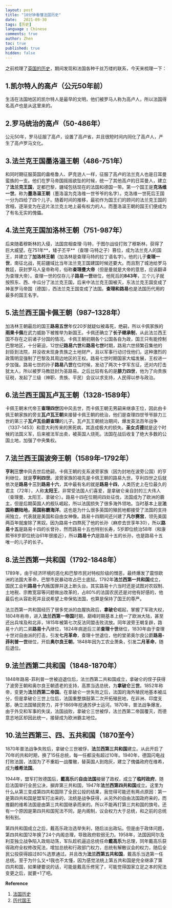 ```yaml
---
layout: post
title: "10分钟看懂法国历史"
date:   2021-09-30
tags: [历史]
language : Chinese
comments: true
author: Zhen
toc: true
published: true
hidden: false
---
```

之前梳理了[英国的历史](/10分钟看懂英国历史)，期间发现和法国各种千丝万缕的联系，今天来梳理一下：

## 1.凯尔特人的高卢（公元50年前）
生活在法国地区的凯尔特人是最早的文明，他们被罗马人称为高卢人，所以法国得名高卢也是从这里来的。

## 2.罗马统治的高卢（50-486年）
公元50年，罗马征服了高卢，设置了高卢省，并且很短时间内同化了高卢人，产生了高卢罗马文化。

## 3.法兰克王国墨洛温王朝（486-751年）
和同时期征服英国的盎格鲁人、萨克逊人一样，征服了高卢的法兰克人也是日耳曼蛮族的一支。他们在罗马帝国摇摇欲坠的时候，统一了其他高卢的日耳曼人，建立了**法兰克王国**，定都巴黎，疆域包括现在的法国和德国一带。第一个国王是**克洛维一世**。称为**墨洛温王朝**（墨洛温为克洛维一世爷爷的名字）。克洛维一世死后王国一分为四给了四个儿子。随着时间的推移，最初作为国王们的顾问的法兰克王国的宫相，逐渐变为在这片法兰克土地上最有权力的人，而墨洛温王朝的国王们便成为了有名无实的傀儡。

## 4.法兰克王国加洛林王朝（751-987年）
后来随着穆斯林的入侵，法国宫相查理·马特，于图尔战役打败了穆斯林，获得了巨大威望。在751年**，矮子丕平**（查理·马特之子）篡位，成为法兰克人的国王，并建立了**加洛林王朝**（加洛林是查理马特的拉丁语名字）。他的儿子**查理一世**，南征北战，死前疆域比当年法兰克王国建国时候还要大。而且割了城池给罗马教廷，获封罗马人皇帝称号，俗称**查理曼大帝**（但是曼就是大帝的意思，应该翻译为查理大帝）。查理一世的仅存儿子**路易一世**继位，他死后的**843年**，三个儿子就按照东、西、中瓜分了法兰克王国，后来中法兰克王国被灭，东法兰克王国变成了神圣罗马帝国（德国），西法兰克王国变成了法国。**查理和路易**也是法国历代用的最多的国王名字。

## 5.法兰西王国卡佩王朝（987–1328年）
加洛林王朝最后的国王**路易五世**年仅20岁就疑似被毒死，绝嗣，所以卡佩家族的**雨果卡佩**在武力威胁下被推举为新国王。卡佩还确立了**长子继承制**，从此法兰西王国不存在之前诸子分国的情况。卡佩王朝初期各个公国各自为政，国王只有能控制巴黎地区，十分窘迫，12世纪**路易六世**和**路易七世**时期，路易六世频繁召集他的封臣到法院，并没收未现身贵族之土地财产，且以军事行动讨伐他们。这种激烈的政策明显强制了巴黎及其周边地区的王权。路易七世时期国家大幅发展，王权进一步加强。路易七世的孙子**路易八世**在位时候，发动了两次十字军东征，还对内打击犹太人，所以被罗马教廷封为圣路易。之后比较有名的是**腓力四世**，他为了向贵族征税，发起了三级（神职、贵族、平民）会议以求支持，人民得以参与政治。

## 6.法兰西王国瓦卢瓦王朝（1328-1589年）
卡佩王朝末代帝王**查理四世**因中风去世，而卡佩王朝无男嗣来继承王位，因此由卡佩王朝家族的旁支**瓦卢瓦王朝**来接替卡佩王朝的统治，他们是查理四世爷爷腓力三世的第三子**瓦卢瓦伯爵查理**的儿子。瓦卢瓦王朝统治期间，爆发英法百年战争（1337-1453）和意大利传来的黑死病，其造成极大的损失。**圣女贞德**就是这个时候的法国义军，后来被法军出卖，被英国人烧死。法国在战后收复了绝大多数的公国土地，加强了中央集权。

## 7.法兰西王国波旁王朝（1589年–1792年）
**亨利三世**中风去世后绝嗣，卡佩王朝的支系波旁家族（因为封地在波旁公国）的亨利继位，就是**亨利四世**。波旁家族的祖先是卡佩王朝的路易九世。亨利四世之后就依次是**路易十三**到**路易十六**，其中最有名的就是**路易十四**，人类历史上在位最久的君主（72年），人称**太阳王**，非常受法国人们喜爱，是拿破仑亲自封的三大伟人（查理曼、太阳王、拿破仑）。路易十四在位期间四处征伐，法国成为了欧洲的霸主，但是后期英国人的舰队崛起，所以法国损失了很多海外领地。当时基本上是**法国称霸陆地，英国称霸海洋**。这也是为什么很多英国的殖民地都接受了法国的支持闹独立，代表就是美国和自由女神像。路易十四期间还兴建了**凡尔赛宫**，领先美国两百年就废除了黑奴。因为路易十四熬死了他的长孙（麻疹去世享年30），所以**路易十五**是路易十四的长曾孙，然而路易十五也特别长寿，5岁即位统治58年（和康熙爷8岁即位统治61年很接近），所以**路易十六**是路易十五的长孙，也是路易十五唯一的儿子的长子。

## 8.法兰西第一共和国（1792-1848年）
1789年，由于经济环境的恶化和巴黎市民对特权阶级的憎恶，最终爆发了震惊欧洲的法国大革命，巴黎市民暴动攻占巴士底狱。1792年**法兰西第一共和国**成立，国民工会判**路易十六**叛国罪并送上断头台。其实路易十六当时还是试图对农奴制、土地税、宗教宽容等问题做出改革的，占80%的法国农民还是对他有好感的，他最后也从容赴死并且说希望上帝保佑法国，也算是保持了国王的尊严。

法兰西第一共和国经历了很多党派的血腥执政后，**拿破仑**崛起，掌握了军政大权，1804年称帝，进入**法兰西第一帝国**时期，巅峰时期基本上统一了欧洲大陆，甚至还出兵埃及和北非，1815年被第七次反法同盟击败流放。同年波旁王朝复辟，路易十六的二弟**路易十八**继位，1824年病逝后三弟**查理十世**继位，1830年由于查理十世对自由派的打击，引发**七月革命**，查理十世退位，他的堂弟奥尔良公爵**路易-菲利普一世**继位，开启**奥尔良王朝**，1848年因为工农业萧条，引发**二月革命**，随后退位。

## 9.法兰西第二共和国（1848-1870年）
1848年路易-菲利普一世被迫退位后，法兰西第二共和国成立，拿破仑的侄子获得了波旁王朝和奥尔良王朝遗老的支持，高票当选总统，为**拿破仑三世**。1852年称帝，变更为**法兰西第二帝国**。在拿破仑一世失败之后，法国的海外殖民地基本被瓜分，但是拿破仑三世上位后，法国重整旗鼓第二次开拓殖民地，在非洲、印度支那，确立法国殖民势力，并于1869年挖通苏伊士运河。1870年，普法战争爆发，由于外交和军事的失误，法国战败，拿破仑三世被俘，法兰西第二帝国覆灭，而德意志地区却因此统一，接替成为欧洲霸主地位。

## 10.法兰西第三、四、五共和国（1870至今）
1870年普法战争失败后，拿破仑三世被俘，**法兰西第三共和国**建立。从此开启了70年的共和时期，换了15任总统，每一任都没有超过10年。1940年，德国闪电战打败法国，法国为了不重蹈一战覆辙，替英国人到炮灰，建立了傀儡政府在维希，成为**维希法国**。

1944年，盟军打败德国后，**戴高乐**的**自由法国**接替了政权，成立了**临时政府**，随后法国举行全民公决，摒弃第三共和国，1947年**法兰西第四共和国**成立。这里为什么从第三变成第四共和国除了全民公投的结果，我觉得可能还有两点原因：第一是第四共和国是盟军打出来的，法统是战争获得，从另外的自由法国政府来的，而推翻的维希法国是由第三共和国继承而来的。所以不能再打第三共和国的旗号。还有一个原因是第四共和国宪法不同，是内阁制，议会权力大于总统，和之前的总统制有别。

第四共和国成立之后，戴高乐政治选举失利，随后淡出政坛。但是由于政体问题，第四共和国12年换了24个内阁总理，导致政府软弱无力。1958年，法国因阿尔及利亚独立战争陷入政局动荡，军队趁机逼迫总统任命**戴高乐**为总理，同年戴高乐获得政府全权修改宪法，增加总统和行政部门权力，总统有解散议会的权力，随后全民公投获得超过80%选票通过。并且改为**法兰西第五共和国**，戴高乐当选第一任总统。至于为什么又+1我也不太懂，因为感觉法统上第五共和国是完全继承了第四共和国，如果硬要说的话，可能是戴高乐修宪了，可能觉得国家立足之本的宪法变更之后，就要+1了吧。


**Reference**
 1. [法国历史](https://zh.wikipedia.org/wiki/%E6%B3%95%E5%9C%8B%E6%AD%B7%E5%8F%B2)
 2. [历代国王](https://zh.wikipedia.org/wiki/%E6%9F%A5%E7%90%86%E5%9B%9B%E4%B8%96_%28%E6%B3%95%E5%85%B0%E8%A5%BF%29)


<!--stackedit_data:
eyJoaXN0b3J5IjpbLTM1MjEyOTE4OCwxNjU4ODA1NjUxLC05ND
MwMjk4NCwtOTgxMTU3MjkzLDE3MTM0NTY5NTksNDQzNTA5MjYw
LDI2ODkyNzkzMiwtMTY4MzUyMDU2MSwtMTk5Mzc3MTE1MCwtMj
I2NTA4NDI3LDExNTAzOTMzNzcsNDQ5MjY5NDMyLDE3MDEyMzky
MjMsODc0MTk2MzM2LDE2MzY1NjUyMTQsMTM5MjMxMjA0MCwzNz
E2MTkwNTgsLTEwNjIyODA2MzksLTExMTg4OTIzODIsMTY2NDI4
NTg4OF19
-->